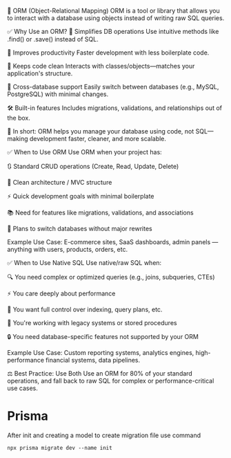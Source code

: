 📘 ORM (Object-Relational Mapping)
ORM is a tool or library that allows you to interact with a database using objects instead of writing raw SQL queries.

✅ Why Use an ORM?
🔁 Simplifies DB operations
Use intuitive methods like .find() or .save() instead of SQL.

🚀 Improves productivity
Faster development with less boilerplate code.

🧼 Keeps code clean
Interacts with classes/objects—matches your application's structure.

🔄 Cross-database support
Easily switch between databases (e.g., MySQL, PostgreSQL) with minimal changes.

🛠️ Built-in features
Includes migrations, validations, and relationships out of the box.

🧠 In short: ORM helps you manage your database using code, not SQL—making development faster, cleaner, and more scalable.

✅ When to Use ORM
Use ORM when your project has:

🔃 Standard CRUD operations (Create, Read, Update, Delete)

🧱 Clean architecture / MVC structure

⚡ Quick development goals with minimal boilerplate

📚 Need for features like migrations, validations, and associations

🔄 Plans to switch databases without major rewrites

Example Use Case:
E-commerce sites, SaaS dashboards, admin panels — anything with users, products, orders, etc.

✅ When to Use Native SQL
Use native/raw SQL when:

🔍 You need complex or optimized queries (e.g., joins, subqueries, CTEs)

⚡ You care deeply about performance

🧠 You want full control over indexing, query plans, etc.

🤝 You're working with legacy systems or stored procedures

🔒 You need database-specific features not supported by your ORM

Example Use Case:
Custom reporting systems, analytics engines, high-performance financial systems, data pipelines.

⚖️ Best Practice: Use Both
Use an ORM for 80% of your standard operations, and fall back to raw SQL for complex or performance-critical use cases.

# Prisma

After init and creating a model to create migration file use command

```
npx prisma migrate dev --name init

```
